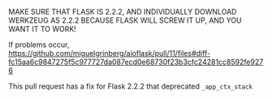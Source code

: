MAKE SURE THAT FLASK IS 2.2.2, AND INDIVIDUALLY DOWNLOAD WERKZEUG AS 2.2.2 BECAUSE FLASK WILL SCREW IT UP, AND YOU WANT IT TO WORK!

If problems occur, https://github.com/miguelgrinberg/aioflask/pull/11/files#diff-fc15aa6c9847275f5c977727da087ecd0e68730f23b3cfc24281cc8592fe9276

This pull request has a fix for Flask 2.2.2 that deprecated `_app_ctx_stack`

